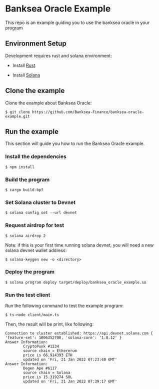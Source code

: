 # Banksea Oracle Example
This repo is an example guiding you to use the banksea oracle in your program

## Environment Setup

Development requires rust and solana environment:

* Install [Rust](https://rustup.rs/)

* Install [Solana](https://docs.solana.com/cli/install-solana-cli-tools#use-solanas-install-tool)

## Clone the example

Clone the example about Banksea Oracle:

```shell
$ git clone https://github.com/Banksea-Finance/banksea-oracle-example.git
```

## Run the example

This section will guide you how to run the Banksea Oracle example.

### Install the dependencies

``` shell
$ npm install
```

### Build the program

```shell
$ cargo build-bpf
```

### Set Solana cluster to Devnet

```shell
$ solana config set --url devnet
```

### Request airdrop for test

``` shell
$ solana airdrop 2
```
Note: if this is your first time running solana devnet, you will need a new solana devnet wallet address:
``` shell
$ solana-keygen new -o <directory>
```

###  Deploy the program

``` shell 
$ solana program deploy target/deploy/banksea_oracle_example.so
```

### Run the test client

Run the following command to test the example program:
```shell
$ ts-node client/main.ts
```
Then, the result will be print, like following:
```shell
Connection to cluster established: https://api.devnet.solana.com { 'feature-set': 1006352700, 'solana-core': '1.8.12' }
Answer Information: 
        CryptoPunk #1234 
        source chain = Ethererum 
        price is 66.914393 ETH 
        updated on 'Fri, 21 Jan 2022 07:23:48 GMT'
Answer Information: 
        Degen Ape #6117 
        source chain = Solana 
        price is 15.319274 SOL 
        updated on 'Fri, 21 Jan 2022 07:39:17 GMT'
```